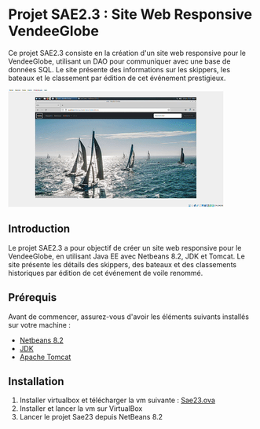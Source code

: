 # Projet SAE2.3 : Site Web Responsive VendeeGlobe

Ce projet SAE2.3 consiste en la création d'un site web responsive pour le VendeeGlobe, utilisant un DAO pour communiquer avec une base de données SQL. Le site présente des informations sur les skippers, les bateaux et le classement par édition de cet événement prestigieux.


![demo](https://github.com/lolosk/Sae2.3/blob/main/DAO.gif)


## Introduction

Le projet SAE2.3 a pour objectif de créer un site web responsive pour le VendeeGlobe, en utilisant Java EE avec Netbeans 8.2, JDK et Tomcat. Le site présente les détails des skippers, des bateaux et des classements historiques par édition de cet événement de voile renommé.

## Prérequis

Avant de commencer, assurez-vous d'avoir les éléments suivants installés sur votre machine :

- [Netbeans 8.2](https://netbeans.apache.org/download/index.html)
- [JDK](https://www.oracle.com/java/technologies/javase-jdk11-downloads.html)
- [Apache Tomcat](http://tomcat.apache.org/)

## Installation

1. Installer virtualbox et télécharger la vm suivante :
   [Sae23.ova](https://drive.google.com/file/d/1EqAZjmYGPRlEhxH2KDfv1JCBhCP-MZHX/view?usp=sharing)
2. Installer et lancer la vm sur VirtualBox
3. Lancer le projet Sae23 depuis NetBeans 8.2
